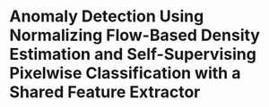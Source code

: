 # Anomaly Detection Using Normalizing Flow-Based Density Estimation and Self-Supervising Pixelwise Classification with a Shared Feature Extractor
